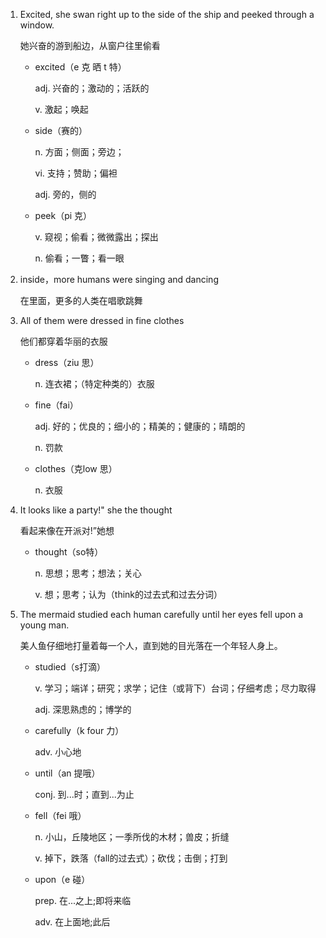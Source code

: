 1. Excited, she swan right up to the side of the ship and peeked through a window.

    她兴奋的游到船边，从窗户往里偷看

    - excited（e 克 晒 t 特）

        adj. 兴奋的；激动的；活跃的

        v. 激起；唤起

    - side（赛的）

        n. 方面；侧面；旁边；

        vi. 支持；赞助；偏袒

        adj. 旁的，侧的

    - peek（pi 克）

        v. 窥视；偷看；微微露出；探出

        n. 偷看；一瞥；看一眼

2. inside，more humans were singing and dancing

    在里面，更多的人类在唱歌跳舞

3. All of them were dressed in fine clothes

    他们都穿着华丽的衣服

    - dress（ziu 思）

        n. 连衣裙；（特定种类的）衣服

    - fine（fai）

        adj. 好的；优良的；细小的；精美的；健康的；晴朗的

        n. 罚款

    - clothes（克low 思）

        n. 衣服

4. It looks like a party!" she the thought

    看起来像在开派对!”她想

    - thought（so特）

        n. 思想；思考；想法；关心

        v. 想；思考；认为（think的过去式和过去分词）

5. The mermaid studied each human carefully until her eyes fell upon a young man.

    美人鱼仔细地打量着每一个人，直到她的目光落在一个年轻人身上。

    - studied（s打滴）

        v. 学习；端详；研究；求学；记住（或背下）台词；仔细考虑；尽力取得

        adj. 深思熟虑的；博学的

    - carefully（k four 力）

        adv. 小心地

    - until（an 提哦）

        conj. 到...时；直到...为止

    - fell（fei 哦）

        n. 小山，丘陵地区；一季所伐的木材；兽皮；折缝

        v. 掉下，跌落（fall的过去式）；砍伐；击倒；打到

    - upon（e 碰）

        prep. 在...之上;即将来临

        adv. 在上面地;此后
